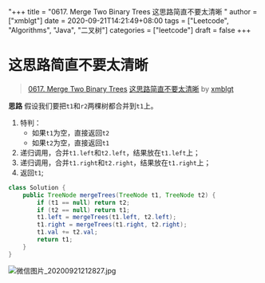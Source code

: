 "+++
title = "0617. Merge Two Binary Trees 这思路简直不要太清晰 "
author = ["xmblgt"]
date = 2020-09-21T14:21:49+08:00
tags = ["Leetcode", "Algorithms", "Java", "二叉树"]
categories = ["leetcode"]
draft = false
+++

# 这思路简直不要太清晰

> [0617. Merge Two Binary Trees](https://leetcode-cn.com/problems/merge-two-binary-trees/)
> [这思路简直不要太清晰](https://leetcode-cn.com/problems/merge-two-binary-trees/solution/zhe-si-lu-jian-zhi-bu-yao-tai-qing-xi-by-xmblgt/) by [xmblgt](https://leetcode-cn.com/u/xmblgt/)

**思路**
假设我们要把`t1`和`r2`两棵树都合并到`t1`上。
1. 特判：
    - 如果`t1`为空，直接返回`t2`
    - 如果`t2`为空，直接返回`t1`
2. 递归调用，合并`t1.left`和`t2.left`，结果放在`t1.left`上；
3. 递归调用，合并`t1.right`和`t2.right`，结果放在`t1.right`上；
4. 返回`t1`;

```java
class Solution {
    public TreeNode mergeTrees(TreeNode t1, TreeNode t2) {
        if (t1 == null) return t2;
        if (t2 == null) return t1;
        t1.left = mergeTrees(t1.left, t2.left);
        t1.right = mergeTrees(t1.right, t2.right);
        t1.val += t2.val;
        return t1;
    }
}
```

![微信图片_20200921212827.jpg](https://pic.leetcode-cn.com/1600698103-Ahnrri-%E5%BE%AE%E4%BF%A1%E5%9B%BE%E7%89%87_20200921212827.jpg)
